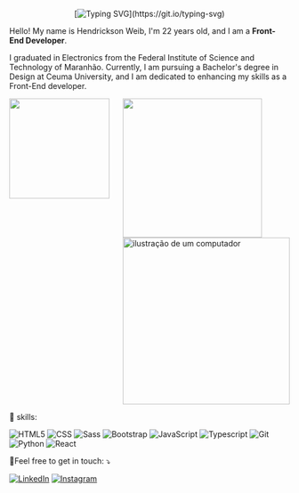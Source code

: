 <div align="center">

[![Typing SVG](https://readme-typing-svg.demolab.com?font=Fira+Code&pause=1000&color=A80CF7&center=true&vCenter=true&random=false&width=435&lines=Hello+World%F0%9F%91%8B!;My+name+is+Hendrickson+Weib.;I%C2%B4m+Front-End+Developer!)](https://git.io/typing-svg)

</div>



<p align="left"> 
 Hello! My name is Hendrickson Weib, I'm 22 years old, and I am a <strong>Front-End Developer</strong>.

I graduated in Electronics from the Federal Institute of Science and Technology of Maranhão. Currently, I am pursuing a Bachelor's degree in Design at Ceuma University, and I am dedicated to enhancing my skills as a Front-End developer.

<div>
<div style="display: flex; flex-direction: row;">
    <div style="flex: 8;">
        <img height="180em" src="https://github-readme-stats.vercel.app/api?username=hendricksonweib&show_icons=true&theme=dark"/>
    </div>
    <div style="flex: 8;">
    <img height="250em" src="https://github-readme-stats.vercel.app/api/top-langs/?username=hendricksonweib&layout=compact&theme=dark"/>
      <img src="https://raw.githubusercontent.com/MicaelliMedeiros/micaellimedeiros/master/image/computer-illustration.png" alt="ilustração de um computador" min-width="300px" max-width="300px" width="300px">
    </div>
</div>

 🦄 skills:
</h2>

![HTML5](https://img.shields.io/badge/HTML5-E34F26?style=for-the-badge&logo=html5&logoColor=white)
![CSS](https://img.shields.io/badge/CSS3-1572B6?style=for-the-badge&logo=css3&logoColor=white)
![Sass](https://img.shields.io/badge/Sass-CC6699?style=for-the-badge&logo=sass&logoColor=white)
![Bootstrap](https://img.shields.io/badge/Bootstrap-563D7C?style=for-the-badge&logo=bootstrap&logoColor=white)
![JavaScript](https://img.shields.io/badge/JavaScript-F7DF1E?style=for-the-badge&logo=javascript&logoColor=black)
![Typescript](https://img.shields.io/badge/TypeScript-007ACC?style=for-the-badge&logo=typescript&logoColor=white)
![Git](https://img.shields.io/badge/Git-E34F26?style=for-the-badge&logo=git&logoColor=white)
![Python](https://img.shields.io/badge/Python-F7DF1E?style=for-the-badge&logo=python&logoColor=black)
![React](https://img.shields.io/badge/React-007ACC?style=for-the-badge&logo=react&logoColor=white)

<p align="left">
  💌Feel free to get in touch: ⤵️
</p>
<a href="https://www.linkedin.com/in/hendricksonweib/" title="LinkedIn" target="_blank">
<img src="https://img.shields.io/badge/LinkedIn-0077B5?style=for-the-badge&logo=linkedin&logoColor=white" alt="LinkedIn"/></a>
<a href="https://www.instagram.com/weibhr/" title="Instagram" target="_blank">
<img src="https://img.shields.io/badge/Instagram-E4405F?style=for-the-badge&logo=instagram&logoColor=white" alt="Instagram"/></a>
<br>




  

